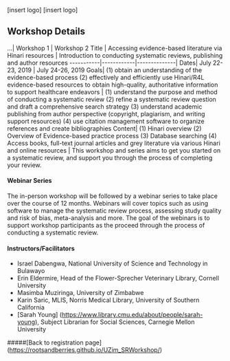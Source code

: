 [insert logo] [insert logo] 

## Workshop Details

 ...| Workshop 1 | Workshop 2
 Title | Accessing evidence-based literature via Hinari resources  |   Introduction to conducting systematic reviews, publishing and author resources
-----------|------------|--------------|
 Dates| July 22-23, 2019 | July 24-26, 2019 
 Goals|  (1) obtain an understanding of the evidence-based process (2) effectively and efficiently use Hinari/R4L evidence-based resources to obtain high-quality, authoritative information to support healthcare endeavors | (1) understand the purpose and method of conducting a systematic review (2) refine a systematic review question and draft a comprehensive search strategy (3) understand academic publishing from author perspective (copyright, plagiarism, and writing support resources) (4) use citation management software to organize references and create bibliographies
Content| (1) Hinari overview (2) Overview of Evidence-based practice process (3) Database searching (4) Access books, full-text journal articles and grey literature via various Hinari and online resources | This workshop and series aims to get you started on a systematic review, and support you through the process of completing your review. 

#### Webinar Series

The in-person workshop will be followed by a webinar series to take place over the course of 12 months. Webinars will cover topics such as using software to manage the systematic review process, assessing study quality and risk of bias, meta-analysis and more. The goal of the webinars is to support workshop participants as the proceed through the process of conducting a systematic review.

#### Instructors/Facilitators
* Israel Dabengwa, National University of Science and Technology in Bulawayo 
* Erin Eldermire, Head of the Flower-Sprecher Veterinary Library, Cornell University 
* Masimba Muziringa, University of Zimbabwe 
* Karin Saric, MLIS, Norris Medical Library, University of Southern California 
* [Sarah Young] (https://www.library.cmu.edu/about/people/sarah-young), Subject Librarian for Social Sciences, Carnegie Mellon University

#####[Back to registration page] (https://rootsandberries.github.io/UZim_SRWorkshop/)